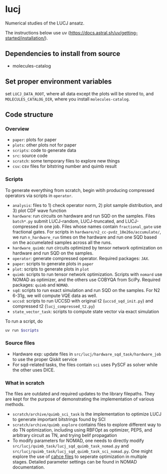 # lucj

Numerical studies of the LUCJ ansatz.

The instructions below use uv (https://docs.astral.sh/uv/getting-started/installation/).

## Dependencies to install from source

- molecules-catalog

## Set proper environment variables
set `LUCJ_DATA_ROOT`, where all data except the plots will be stored to, and `MOLECULES_CATALOG_DIR`, where you install `molecules-catalog`.

## Code structure

### Overview
- `paper`: plots for paper
- `plots`: other plots not for paper
- `scripts`: code to generate data 
- `src`: source code
- `scratch`: some temporary files to explore new things
- `csv`: csv files for bitstring number and quimb result

### Scripts
To generate everything from scratch, begin witih producing compressed operators via scripts in `operator`.

- `analysis`: files to 1) check operator norm, 2) plot sample distribution, and 3) plot CDF wave function
- `hardware`: run circuits on hardware and run SQD on the samples. Files `batch*.py` submit LUCJ-random, LUCJ-truncated, and LUCJ-compressed in one job. Files whose names contain `fractional_gate` use fractional gates. For scripts in `hardware/n2_cc-pvdz_10e26o/accumulate/`, we run `n_hardware_run` times on the hardware and run one SQD based on the accumelated samples across all the runs.
- `hardware_quimb`: run circuits optimized by tensor network optimization on hardware and run SQD on the samples.
- `operator`: generate compressed operator. Required packages: `JAX`.
- `paper`: scripts to generate plots in `paper`
- `plot`: scripts to generate plots in `plot`
- `quimb`: scripts to run tensor network optimization. Scripts with `nomard` use NOMAD as optimizer, and the others use COBYQA from SciPy. Required packages: `quimb` and `NOMAD`.
- `sqd`: scripts to run exact simulation and run SQD on the samples. For N2 6-31g, we will compute VQE data as well.
- `uccsd`: scripts to run UCCSD with original t2 (`uccsd_sqd_init.py`) and compressed t2 (`lucj_compressed_t2.py`)
- `state_vector_task`: scripts to compute state vector via exact simulation

To run a script, do
```bash
uv run $scripts
```

### Source files
- Hardware exp: update files in `src/lucj/hardware_sqd_task/hardware_job` to use the proper Qiskit service
- For sqd-related tasks, the files contain `sci` uses PySCF as solver while the other uses DICE.

### What in scratch
The files are outdated and required updates to the library filepaths. They are kept for the purpose of demonstrating the implementation of various methods.
- `scratch/archive/quimb_sci_task` is the implementation to optimize LUCJ to generate important bitstrings found by SCI
- `scratch/archive/quimb_explore` contains files to explore different way to do TN optimization, including using RBFOpt as optimizer, PEPS, and arbitrary circuit as TN, and trying belif propagation
- To modify parameters for NOMAD, one needs to directly modify `src/lucj/quimb_task/lucj_sqd_quimb_task_nomad.py` and `src/lucj/quimb_task/lucj_sqd_quimb_task_sci_nomad.py`. One might explore the use of [cahce files](https://github.com/bbopt/nomad/tree/master/examples/advanced/batch/UseCacheFileForRerun) to seperate optimization in multiple stages. Detailed parameter settings can be found in NOMAD documentation.




